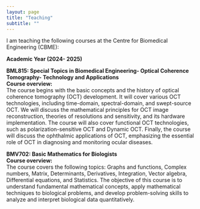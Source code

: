 ```yaml
---
layout: page
title: "Teaching"
subtitle: ""
---
```

I am teaching the following courses at the Centre for Biomedical Engineering (CBME): 

**Academic Year (2024- 2025)**   

**BML815: Special Topics in Biomedical Engineering- Optical Coherence Tomography- Technology and Applications**   
**Course overview:**   
The course begins with the basic concepts and the history of optical coherence tomography (OCT) development. It will cover various OCT technologies, including time-domain, spectral-domain, and swept-source OCT. We will discuss the mathematical principles for OCT image reconstruction, theories of resolutions and sensitivity, and its hardware implementation. The course will also cover functional OCT technologies, such as polarization-sensitive OCT and Dynamic OCT. Finally, the course will discuss the ophthalmic applications of OCT, emphasizing the essential role of OCT in diagnosing and monitoring ocular diseases.

**BMV702: Basic Mathematics for Biologists**   
**Course overview:**   
The course covers the following topics: Graphs and functions, Complex numbers, Matrix, Determinants, Derivatives, Integration, Vector algebra, Differential equations, and Statistics. The objective of this course is to understand fundamental mathematical concepts, apply mathematical techniques to biological problems, and develop problem-solving skills to analyze and interpret biological data quantitatively.
